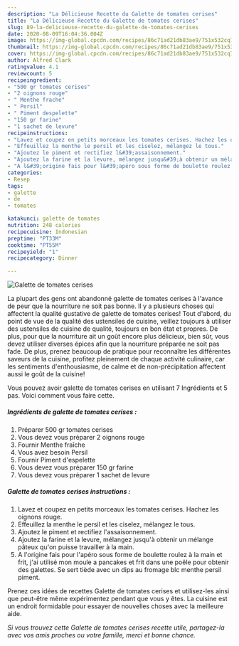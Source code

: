 ```yaml
---
description: "La Délicieuse Recette du Galette de tomates cerises"
title: "La Délicieuse Recette du Galette de tomates cerises"
slug: 89-la-delicieuse-recette-du-galette-de-tomates-cerises
date: 2020-08-09T16:04:36.004Z
image: https://img-global.cpcdn.com/recipes/86c71ad21db83ae9/751x532cq70/galette-de-tomates-cerises-photo-principale-de-la-recette.jpg
thumbnail: https://img-global.cpcdn.com/recipes/86c71ad21db83ae9/751x532cq70/galette-de-tomates-cerises-photo-principale-de-la-recette.jpg
cover: https://img-global.cpcdn.com/recipes/86c71ad21db83ae9/751x532cq70/galette-de-tomates-cerises-photo-principale-de-la-recette.jpg
author: Alfred Clark
ratingvalue: 4.1
reviewcount: 5
recipeingredient:
- "500 gr tomates cerises"
- "2 oignons rouge"
- " Menthe frache"
- " Persil"
- " Piment despelette"
- "150 gr farine"
- "1 sachet de levure"
recipeinstructions:
- "Lavez et coupez en petits morceaux les tomates cerises. Hachez les oignons rouge."
- "Effeuillez la menthe le persil et les ciselez, mélangez le tous."
- "Ajoutez le piment et rectifiez l&#39;assaisonnement."
- "Ajoutez la farine et la levure, mélangez jusqu&#39;à obtenir un mélange pâteux qu&#39;on puisse travailler à la main."
- "A l&#39;origine fais pour l&#39;apéro sous forme de boulette roulez à la main et frit, j&#39;ai utilisé mon moule a pancakes et frit dans une poêle pour obtenir des galettes. Se sert tiède avec un dips au fromage blc menthe persil piment."
categories:
- Resep
tags:
- galette
- de
- tomates

katakunci: galette de tomates 
nutrition: 248 calories
recipecuisine: Indonesian
preptime: "PT33M"
cooktime: "PT55M"
recipeyield: "1"
recipecategory: Dinner

---
```



![Galette de tomates cerises](https://img-global.cpcdn.com/recipes/86c71ad21db83ae9/751x532cq70/galette-de-tomates-cerises-photo-principale-de-la-recette.jpg)

La plupart des gens ont abandonné galette de tomates cerises à l'avance de peur que la nourriture ne soit pas bonne. Il y a plusieurs choses qui affectent la qualité gustative de galette de tomates cerises! Tout d'abord, du point de vue de la qualité des ustensiles de cuisine, veillez toujours à utiliser des ustensiles de cuisine de qualité, toujours en bon état et propres. De plus, pour que la nourriture ait un goût encore plus délicieux, bien sûr, vous devez utiliser diverses épices afin que la nourriture préparée ne soit pas fade. De plus, prenez beaucoup de pratique pour reconnaître les différentes saveurs de la cuisine, profitez pleinement de chaque activité culinaire, car les sentiments d'enthousiasme, de calme et de non-précipitation affectent aussi le goût de la cuisine!

<!--inarticleads1-->

Vous pouvez avoir galette de tomates cerises en utilisant 7 Ingrédients et 5 pas. Voici comment vous faire cette.

##### Ingrédients de galette de tomates cerises :

1. Préparer 500 gr tomates cerises
1. Vous devez vous préparer 2 oignons rouge
1. Fournir  Menthe fraîche
1. Vous avez besoin  Persil
1. Fournir  Piment d&#39;espelette
1. Vous devez vous préparer 150 gr farine
1. Vous devez vous préparer 1 sachet de levure




<!--inarticleads2-->

##### Galette de tomates cerises instructions :

1. Lavez et coupez en petits morceaux les tomates cerises. Hachez les oignons rouge.
1. Effeuillez la menthe le persil et les ciselez, mélangez le tous.
1. Ajoutez le piment et rectifiez l&#39;assaisonnement.
1. Ajoutez la farine et la levure, mélangez jusqu&#39;à obtenir un mélange pâteux qu&#39;on puisse travailler à la main.
1. A l&#39;origine fais pour l&#39;apéro sous forme de boulette roulez à la main et frit, j&#39;ai utilisé mon moule a pancakes et frit dans une poêle pour obtenir des galettes. Se sert tiède avec un dips au fromage blc menthe persil piment.




<!--inarticleads1-->

<p>
Prenez ces idées de recettes Galette de tomates cerises et utilisez-les ainsi que peut-être même expérimentez pendant que vous y êtes. La cuisine est un endroit formidable pour essayer de nouvelles choses avec la meilleure aide.
</p>

<p>
<i>Si vous trouvez cette Galette de tomates cerises recette utile, partagez-la avec vos amis proches ou votre famille, merci et bonne chance.</i>
</p>
